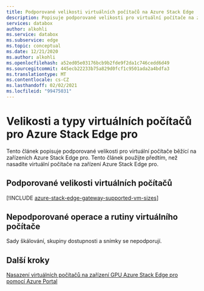 ```yaml
---
title: Podporované velikosti virtuálních počítačů na Azure Stack Edge
description: Popisuje podporované velikosti pro virtuální počítače na zařízení Azure Stack Edge pro.
services: databox
author: alkohli
ms.service: databox
ms.subservice: edge
ms.topic: conceptual
ms.date: 12/21/2020
ms.author: alkohli
ms.openlocfilehash: a52ed05e03176bcb9b2fde9f2da1c746cedd6d49
ms.sourcegitcommit: 445ecb22233b75a829d0fcf1c9501ada2a4bdfa3
ms.translationtype: MT
ms.contentlocale: cs-CZ
ms.lasthandoff: 02/02/2021
ms.locfileid: "99475031"
---
```

# <a name="vm-sizes-and-types-for-azure-stack-edge-pro"></a>Velikosti a typy virtuálních počítačů pro Azure Stack Edge pro 

Tento článek popisuje podporované velikosti pro virtuální počítače běžící na zařízeních Azure Stack Edge pro. Tento článek použijte předtím, než nasadíte virtuální počítače na zařízení Azure Stack Edge pro.

## <a name="supported-vm-sizes"></a>Podporované velikosti virtuálních počítačů

[!INCLUDE [azure-stack-edge-gateway-supported-vm-sizes](../../includes/azure-stack-edge-gateway-supported-vm-sizes.md)]


## <a name="unsupported-vm-operations-and-cmdlets"></a>Nepodporované operace a rutiny virtuálního počítače

Sady škálování, skupiny dostupnosti a snímky se nepodporují.

## <a name="next-steps"></a>Další kroky

[Nasazení virtuálních počítačů na zařízení GPU Azure Stack Edge pro pomocí Azure Portal](azure-stack-edge-gpu-deploy-virtual-machine-portal.md)

